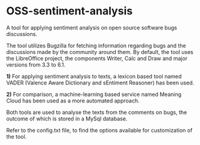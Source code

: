 # OSS-sentiment-analysis
A tool for applying sentiment analysis on open source software bugs discussions. 

The tool utilizes Bugzilla for fetching information regarding bugs and the discussions made by the community around them.
By default, the tool uses the LibreOffice project, the components Writer, Calc and Draw and major versions from 3.3 to 6.1.

**1)** For applying sentiment analysis to texts, a lexicon based tool named VADER (Valence Aware Dictionary and sEntiment Reasoner) has been used.

**2)** For comparison, a machine-learning based service named Meaning Cloud has been used as a more automated approach.

Both tools are used to analyse the texts from the comments on bugs, the outcome of which is stored in a MySql database.

Refer to the config.txt file, to find the options available for customization of the tool.
